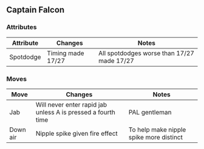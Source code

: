 ## Captain Falcon
### Attributes
| Attribute | Changes | Notes |
| --- | --- | --- |
| Spotdodge | Timing made 17/27 | All spotdodges worse than 17/27 made 17/27 |

### Moves
| Move |  Changes | Notes |
| --- | --- | --- |
| Jab | Will never enter rapid jab unless A is pressed a fourth time | PAL gentleman |
| Down air | Nipple spike given fire effect | To help make nipple spike more distinct |
